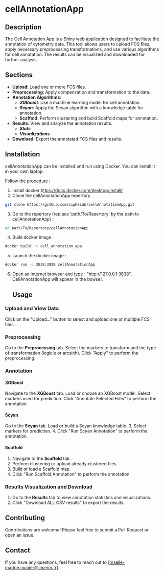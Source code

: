 # cellAnnotationApp

## Description
The Cell Annotation App is a Shiny web application designed to facilitate the annotation of cytometry data. This tool allows users to upload FCS files, apply necessary preprocessing transformations, and use various algorithms for cell annotation. The results can be visualized and downloaded for further analysis.

## Sections
- **Upload**: Load one or more FCS files.
- **Preprocessing**: Apply compensation and transformation to the data.
- **Annotation Algorithms**: 
  - ***XGBoost***: Use a machine learning model for cell annotation.
  - ***Scyan***: Apply the Scyan algorithm with a knowledge table for annotation. 
  - **Scaffold**: Perform clustering and build Scaffold maps for annotation.
- **Results**: View and analyze the annotation results.
  - ***Stats***
  - ***Visualizations***
- **Download**: Export the annotated FCS files and results.

## Installation
cellAnnotationApp can be installed and run using Docker. You can install it in your own laptop.

Follow the procedure :

1. Install docker h[ttps://docs.docker.com/desktop/install/](https://docs.docker.com/engine/install/)
2. Clone the cellAnnotationApp repertory
   
  ```sh
git clone https://github.com/cipheLab/cellAnnotationApp.git
  ```

3. Go to the repertory (replace 'path/To/Repertory' by the path to cellAnnotationApp) : 
  ```sh
cd path/To/Repertory/cellAnnotationApp
  ```
4. Build docker image :
  ```sh
docker build -t cell_annotation_app
  ```
5. Launch the docker image :
  ```sh
docker run -p 3838:3838 cellAnnotationApp
  ```
6. Open an internet browser and type :  "http://127.0.0.1:3838". CellAnnotationApp will appear in the bowser.
   

   ## Usage

### Upload and View Data
 
 Click on the "Upload..." button to select and upload one or multiple FCS files.

### Preprocessing
Go to the **Preprocessing** tab.
Select the markers to transform and the type of transformation (logicle or arcsinh).
Click "Apply" to perform the preprocessing.

### Annotation

#### XGBoost
Navigate to the **XGBoost** tab.
Load or choose an XGBoost model.
Select markers used for prediction.
Click "Annotate Selected Files" to perform the annotation.

#### Scyan
Go to the **Scyan** tab.
Load or build a Scyan knowledge table.
3. Select markers for prediction.
4. Click "Run Scyan Annotation" to perform the annotation.

#### Scaffold
1. Navigate to the **Scaffold** tab.
2. Perform clustering or upload already clustered files.
3. Build or load a Scaffold map.
4. Click "Run Scaffold Annotation" to perform the annotation.

### Results Visualization and Download
1. Go to the **Results** tab to view annotation statistics and visualizations.
2. Click "Download ALL CSV results" to export the results.

## Contributing
Contributions are welcome! Please feel free to submit a Pull Request or open an issue.


## Contact
If you have any questions, feel free to reach out to [maelle-marine.monier@inserm.fr].

